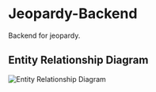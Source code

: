 # Jeopardy-Backend

Backend for jeopardy.

## Entity Relationship Diagram

![Entity Relationship Diagram](https://github.com/jxm8022/Jeopardy-Backend/blob/main/Jeopardy_ERD.jpg?raw=true)
